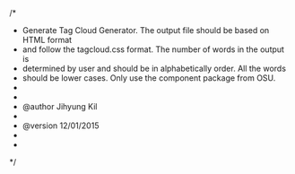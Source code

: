 /*
 * Generate Tag Cloud Generator. The output file should be based on HTML format
 * and follow the tagcloud.css format. The number of words in the output is
 * determined by user and should be in alphabetically order. All the words
 * should be lower cases. Only use the component package from OSU.
 *
 *
 * @author Jihyung Kil
 *
 * @version 12/01/2015
 *
 *
 */
